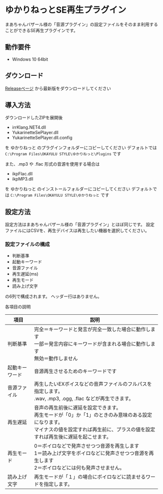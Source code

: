 # ゆかりねっとSE再生プラグイン
まあちゃんバザール様の「音源プラグイン」の設定ファイルをそのまま利用することができるSE再生プラグインです。

## 動作要件

- Windows 10 64bit

## ダウンロード

[Releaseページ](https://github.com/snowman-x/yukarinette-se-player/releases/) から最新版をダウンロードしてください

## 導入方法

ダウンロードしたZIPを展開後

- irrKlang.NET4.dll
- YukarinetteSePlayer.dll
- YukarinetteSePlayer.dll.config

を ゆかりねっと のプラグインフォルダーにコピーしてください
デフォルトでは `C:\Program Files\OKAYULU STYLE\ゆかりねっと\Plugins` です

また、.mp3 や .flac 形式の音源を使用する場合は

- ikpFlac.dll
- ikpMP3.dll

を ゆかりねっと のインストールフォルダーにコピーしてください
デフォルトでは `C:\Program Files\OKAYULU STYLE\ゆかりねっと` です

## 設定方法

設定方法はまあちゃんバザール様の「音源プラグイン」とほぼ同じです。
設定ファイルにはCSVを、再生デバイスは再生したい機器を選択してください。

### 設定ファイルの構成

- 判断基準
- 起動キーワード
- 音源ファイル
- 再生遅延(ms)
- 再生モード
- 読み上げ文字

の6列で構成されます。
ヘッダー行はありません。

各項目の説明

| 項目           | 説明                                                         |
| -------------- | ------------------------------------------------------------ |
| 判断基準       | 完全＝キーワードと発言が完全一致した場合に動作します<br />一部＝発言内容にキーワードが含まれる場合に動作します<br />無効＝動作しません |
| 起動キーワード | 音源再生させるためのキーワードです                           |
| 音源ファイル   | 再生したいEXボイスなどの音声ファイルのフルパスを指定します。<br />.wav, .mp3, .ogg, .flac などが再生できます。 |
| 再生遅延       | 音声の再生前後に遅延を設定できます。<br />再生モードが「0」か「1」のときのみ意味のある設定になります。<br />マイナスの値を設定すれば再生前に、プラスの値を設定すれば再生後に遅延を起こせます。 |
| 再生モード     | 0＝ボイロなどで発声させつつ音源を再生します<br />1＝読み上げ文字をボイロなどに発声させつつ音源を再生します<br />2＝ボイロなどには何も発声させません。 |
| 読み上げ文字   | 再生モードが「１」の場合にボイロなどに読ませるワードを指定します。 |

